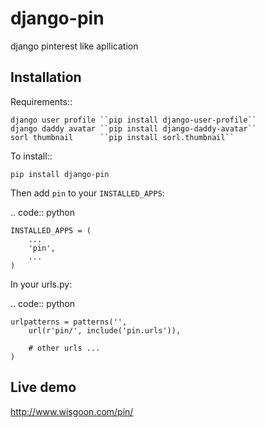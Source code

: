 django-pin
==========

django pinterest like apllication 

Installation
------------

Requirements::

    django user profile ``pip install django-user-profile``
    django daddy avatar ``pip install django-daddy-avatar``
    sorl thumbnail      ``pip install sorl.thumbnail``

To install::
    
    pip install django-pin
    
Then add ``pin`` to your ``INSTALLED_APPS``:

.. code:: python

    INSTALLED_APPS = (
        ...
        'pin',
        ...
    )

In your urls.py:

.. code:: python

    urlpatterns = patterns('',
        url(r'pin/', include('pin.urls')),

        # other urls ...
    )

Live demo
---------
http://www.wisgoon.com/pin/
